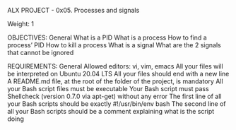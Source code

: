 ALX PROJECT - 0x05. Processes and signals

Weight: 1

OBJECTIVES:
General
What is a PID
What is a process
How to find a process’ PID
How to kill a process
What is a signal
What are the 2 signals that cannot be ignored

REQUIREMENTS:
General
Allowed editors: vi, vim, emacs
All your files will be interpreted on Ubuntu 20.04 LTS
All your files should end with a new line
A README.md file, at the root of the folder of the project, is mandatory
All your Bash script files must be executable
Your Bash script must pass Shellcheck (version 0.7.0 via apt-get) without any error
The first line of all your Bash scripts should be exactly #!/usr/bin/env bash
The second line of all your Bash scripts should be a comment explaining what is the script doing

